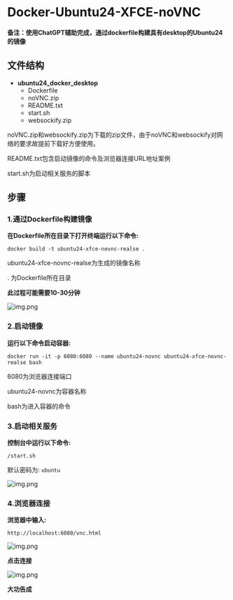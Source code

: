 # Docker-Ubuntu24-XFCE-noVNC
**备注：使用ChatGPT辅助完成，通过dockerfile构建具有desktop的Ubuntu24的镜像**

## 文件结构
- **ubuntu24_docker_desktop**
  - Dockerfile
  - noVNC.zip
  - README.txt
  - start.sh
  - websockify.zip

noVNC.zip和websockify.zip为下载的zip文件，由于noVNC和websockify对网络的要求故提前下载好方便使用。

README.txt包含启动镜像的命令及浏览器连接URL地址案例

start.sh为启动相关服务的脚本

## 步骤

### 1.通过Dockerfile构建镜像

**在Dockerfile所在目录下打开终端运行以下命令:**

```docker build -t ubuntu24-xfce-novnc-realse .```

ubuntu24-xfce-novnc-realse为生成的镜像名称

.  为Dockerfile所在目录

**此过程可能需要10-30分钟**

![img.png](.MarkImg/img2.png)

### 2.启动镜像

**运行以下命令启动容器:**

```docker run -it -p 6080:6080 --name ubuntu24-novnc ubuntu24-xfce-novnc-realse bash```

6080为浏览器连接端口

ubuntu24-novnc为容器名称

bash为进入容器的命令

### 3.启动相关服务

**控制台中运行以下命令:**

```/start.sh```

默认密码为: ```ubuntu```

![img.png](.MarkImg/img3.png)

### 4.浏览器连接

**浏览器中输入:**

```http://localhost:6080/vnc.html```

![img.png](.MarkImg/img5.png)

**点击连接**

![img.png](.MarkImg/img6.png)

**大功告成**